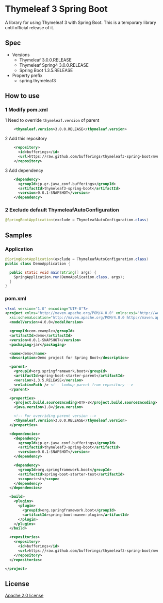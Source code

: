 # Thymeleaf 3 Spring Boot

A library for using Thymeleaf 3 with Spring Boot.
This is a temporary library until official release of it.

## Spec

* Versions
  * Thymeleaf 3.0.0.RELEASE
  * Thymeleaf Spring4 3.0.0.RELEASE
  * Spring Boot 1.3.5.RELEASE
* Property prefix
  * spring.thymeleaf3

## How to use

### 1 Modify pom.xml

1 Need to override `thymeleaf.version` of parent

```xml
    <thymeleaf.version>3.0.0.RELEASE</thymeleaf.version>
```

2 Add this repository

```xml
    <repository>
      <id>bufferings</id>
      <url>https://raw.github.com/bufferings/thymeleaf3-spring-boot/mvn-repo/</url>
    </repository>
```

3 Add dependency

```xml
    <dependency>
      <groupId>jp.gr.java_conf.bufferings</groupId>
      <artifactId>thymeleaf3-spring-boot</artifactId>
      <version>0.0.1-SNAPSHOT</version>
    </dependency>
```

### 2 Exclude default ThymeleafAutoConfiguration

```java
@SpringBootApplication(exclude = ThymeleafAutoConfiguration.class)
```

## Samples

### Application

```java
@SpringBootApplication(exclude = ThymeleafAutoConfiguration.class)
public class DemoApplication {

  public static void main(String[] args) {
    SpringApplication.run(DemoApplication.class, args);
  }
}
```

### pom.xml

```xml
<?xml version="1.0" encoding="UTF-8"?>
<project xmlns="http://maven.apache.org/POM/4.0.0" xmlns:xsi="http://www.w3.org/2001/XMLSchema-instance"
  xsi:schemaLocation="http://maven.apache.org/POM/4.0.0 http://maven.apache.org/xsd/maven-4.0.0.xsd">
  <modelVersion>4.0.0</modelVersion>

  <groupId>com.example</groupId>
  <artifactId>demo</artifactId>
  <version>0.0.1-SNAPSHOT</version>
  <packaging>jar</packaging>

  <name>demo</name>
  <description>Demo project for Spring Boot</description>

  <parent>
    <groupId>org.springframework.boot</groupId>
    <artifactId>spring-boot-starter-parent</artifactId>
    <version>1.3.5.RELEASE</version>
    <relativePath /> <!-- lookup parent from repository -->
  </parent>

  <properties>
    <project.build.sourceEncoding>UTF-8</project.build.sourceEncoding>
    <java.version>1.8</java.version>

    <!-- For overriding parent version -->
    <thymeleaf.version>3.0.0.RELEASE</thymeleaf.version>
  </properties>

  <dependencies>
    <dependency>
      <groupId>jp.gr.java_conf.bufferings</groupId>
      <artifactId>thymeleaf3-spring-boot</artifactId>
      <version>0.0.1-SNAPSHOT</version>
    </dependency>

    <dependency>
      <groupId>org.springframework.boot</groupId>
      <artifactId>spring-boot-starter-test</artifactId>
      <scope>test</scope>
    </dependency>
  </dependencies>

  <build>
    <plugins>
      <plugin>
        <groupId>org.springframework.boot</groupId>
        <artifactId>spring-boot-maven-plugin</artifactId>
      </plugin>
    </plugins>
  </build>

  <repositories>
    <repository>
      <id>bufferings</id>
      <url>https://raw.github.com/bufferings/thymeleaf3-spring-boot/mvn-repo/</url>
    </repository>
  </repositories>

</project>
```

## License

[Apache 2.0 license](http://www.apache.org/licenses/LICENSE-2.0.html)
